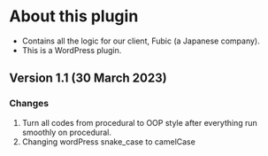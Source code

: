 # About this plugin
* Contains all the logic for our client, Fubic (a Japanese company).
* This is a WordPress plugin.

## Version 1.1 (30 March 2023)
### Changes
1. Turn all codes from procedural to OOP style after everything run smoothly on procedural.
2. Changing wordPress snake_case to camelCase